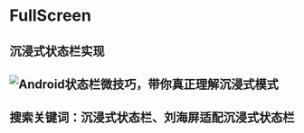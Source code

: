 # FullScreen
## 沉浸式状态栏实现
## ![Android状态栏微技巧，带你真正理解沉浸式模式](https://blog.csdn.net/guolin_blog/article/details/51763825)
## 搜索关键词：沉浸式状态栏、刘海屏适配沉浸式状态栏
